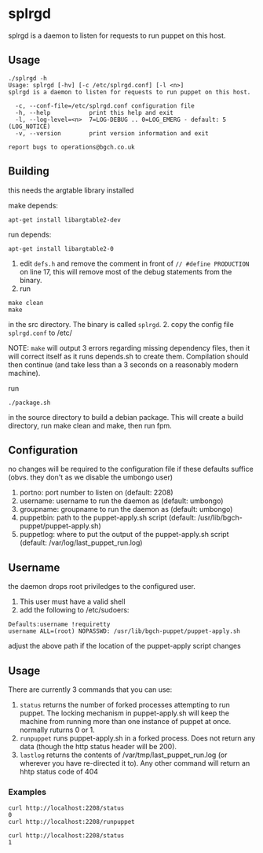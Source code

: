 # splrgd
splrgd is a daemon to listen for requests to run puppet on this host.

## Usage
````
./splrgd -h
Usage: splrgd [-hv] [-c /etc/splrgd.conf] [-l <n>]
splrgd is a daemon to listen for requests to run puppet on this host.

  -c, --conf-file=/etc/splrgd.conf configuration file
  -h, --help           print this help and exit
  -l, --log-level=<n>  7=LOG-DEBUG .. 0=LOG_EMERG - default: 5 (LOG_NOTICE)
  -v, --version        print version information and exit

report bugs to operations@bgch.co.uk
````

## Building
this needs the argtable library installed

make depends:
````
apt-get install libargtable2-dev
````

run depends:
````
apt-get install libargtable2-0
````

 1. edit ````defs.h```` and remove the comment in front of ````// #define PRODUCTION```` on line 17, this will remove most of the debug statements from the binary.
 1. run 
 ````
 make clean
 make
 ````
 in the src directory. The binary is called ````splrgd````.
 2. copy the config file ````splrgd.conf```` to /etc/

NOTE: ````make```` will output 3 errors regarding missing dependency files, then it will correct itself as it runs depends.sh to create them. Compilation should then continue (and take less than a 3 seconds on a reasonably modern machine).

run
````
./package.sh
````
in the source directory to build a debian package. This will create a build directory, run make clean and make, then run fpm.

## Configuration
no changes will be required to the configuration file if these defaults suffice (obvs. they don't as we disable the umbongo user)
 1. portno: port number to listen on (default: 2208)
 1. username: username to run the daemon as (default: umbongo)
 2. groupname: groupname to run the daemon as (default: umbongo)
 3. puppetbin: path to the puppet-apply.sh script (default: /usr/lib/bgch-puppet/puppet-apply.sh)
 4. puppetlog: where to put the output of the puppet-apply.sh script (default: /var/log/last_puppet_run.log)

## Username
the daemon drops root priviledges to the configured user.
 1. This user must have a valid shell
 2. add the following to /etc/sudoers:
````
Defaults:username !requiretty
username ALL=(root) NOPASSWD: /usr/lib/bgch-puppet/puppet-apply.sh
````
adjust the above path if the location of the puppet-apply script changes

## Usage
There are currently 3 commands that you can use:
 1. ````status```` returns the number of forked processes attempting to run puppet. The locking mechanism in puppet-apply.sh will keep the machine from running more than one instance of puppet at once. normally ruturns 0 or 1.
 2. ````runpuppet```` runs puppet-apply.sh in a forked process. Does not return any data (though the http status header will be 200).
 3. ````lastlog```` returns the contents of /var/tmp/last_puppet_run.log (or wherever you have re-directed it to).
Any other command will return an hhtp status code of 404

### Examples
````
curl http://localhost:2208/status
0
curl http://localhost:2208/runpuppet

curl http://localhost:2208/status
1
````

